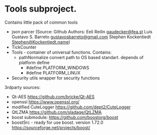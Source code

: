 # Tools subproject.
Contains little pack of common tools

 - json parcer (Source: Github Authors: Eeli Reilin <gaudecker@fea.st> Luis Gustavo S. Barreto <gustavosbarreto@gmail.com> Stephen Kockentiedt <Stephen@Kockentiedt.name>)
 - TickCounter
 - Tools - container of universal functions. Contains:
    - pathNormalize convert path to OS based standart. depends of platform define
      - #define PLATFORM_WINDOWS
      - #define PLATFORM_LINUX
 - Security utils wrapper for security functions
	  
3rdparty sources:
- Qt-AES https://github.com/bricke/Qt-AES
- openssl https://www.openssl.org/
- modified CuteLogger https://github.com/dept2/CuteLogger
- QtLZMA https://github.com/sladage/QtLZMA
- boost submodule: https://github.com/boostorg/boost
- boostSrc - ready for use boost. version 1.72.0 https://sourceforge.net/projects/boost/
